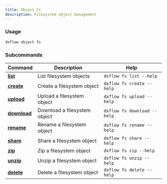 ```yaml
---
title: Object Fs 
description: Filesystem object management
---
```


### Usage

```bash [Terminal]
dxflow object fs
```

### Subcommands

| Command | Description | Help |
|---------|-------------|------|
| [**list**](/docs/cli/object/fs-list) | List filesystem objects | `dxflow fs list --help` |
| [**create**](/docs/cli/object/fs-create) | Create a filesystem object | `dxflow fs create --help` |
| [**upload**](/docs/cli/object/fs-upload) | Upload a filesystem object | `dxflow fs upload --help` |
| [**download**](/docs/cli/object/fs-download) | Download a filesystem object | `dxflow fs download --help` |
| [**rename**](/docs/cli/object/fs-rename) | Rename a filesystem object | `dxflow fs rename --help` |
| [**share**](/docs/cli/object/fs-share) | Share a filesystem object | `dxflow fs share --help` |
| [**zip**](/docs/cli/object/fs-zip) | Zip a filesystem object | `dxflow fs zip --help` |
| [**unzip**](/docs/cli/object/fs-unzip) | Unzip a filesystem object | `dxflow fs unzip --help` |
| [**delete**](/docs/cli/object/fs-delete) | Delete a filesystem object | `dxflow fs delete --help` |

